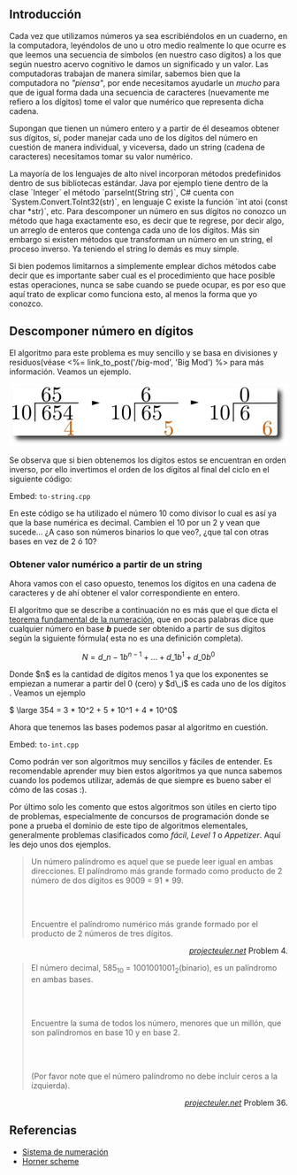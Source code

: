
## Introducción

<p>Cada vez que utilizamos números ya sea escribiéndolos en un cuaderno, en la computadora, leyéndolos de uno u otro medio realmente lo que ocurre es que leemos una secuencia de símbolos (en nuestro caso dígitos) a los que según nuestro acervo cognitivo le damos un significado y un valor. Las computadoras trabajan de manera similar, sabemos bien que la computadora no <em>"piensa"</em>, por ende necesitamos ayudarle un <em>mucho</em> para que de igual forma dada una secuencia de caracteres (nuevamente me refiero a los dígitos) tome el valor que numérico que representa dicha cadena.</p>

<p>Supongan que tienen un número entero y a partir de él deseamos obtener sus dígitos, sí, poder manejar cada uno de los dígitos del número en cuestión de manera individual, y viceversa, dado un string (cadena de caracteres) necesitamos tomar su valor numérico.  </p>

<p>La mayoría de los lenguajes de alto nivel incorporan métodos predefinidos dentro de sus bibliotecas estándar. Java por ejemplo tiene dentro de la clase `Integer` el método `parseInt(String str)`, C# cuenta con `System.Convert.ToInt32(str)`, en lenguaje C existe la función `int atoi (const char *str)`, etc. Para descomponer un número en sus dígitos no conozco un método que haga exactamente eso, es decir que te regrese, por decir algo, un arreglo de enteros que contenga cada uno de los dígitos. Más sin embargo si existen métodos que transforman un número en un string, el proceso inverso. Ya teniendo el string lo demás es muy simple.</p>

<p>Si bien podemos limitarnos a simplemente emplear dichos métodos cabe decir que es importante saber cual es el procedimiento que hace posible estas operaciones, nunca se sabe cuando se puede ocupar, es por eso que aquí trato de explicar como funciona esto, al menos la forma que yo conozco.</p>

## Descomponer número en dígitos

<p>El algoritmo para este problema es muy sencillo y se basa en divisiones y residuos(véase <%= link_to_post('/big-mod', 'Big Mod') %> para más información. Veamos un ejemplo.</p>

![Descomposición de un número en dígitos](descomposicion_digitos.png)


<p>Se observa que si bien obtenemos los dígitos estos se encuentran en orden inverso, por ello invertimos el orden de los dígitos al final del ciclo en el siguiente código:</p>

Embed: `to-string.cpp`

<p>En este código se ha utilizado el número 10 como divisor lo cual es así ya que la base numérica es decimal. Cambien el 10 por un 2 y vean que sucede... ¿A caso son números binarios lo que veo?, ¿que tal con otras bases en vez de 2 ó 10?</p>

### Obtener valor numérico a partir de un string

<p>Ahora vamos con el caso opuesto, tenemos los dígitos en una cadena de caracteres y de ahí obtener el valor correspondiente en entero.</p>

<p>El algoritmo que se describe a continuación no es más que el que dicta el <a href="http://es.wikipedia.org/wiki/Sistema_de_numeraci%C3%B3n#Teorema_Fundamental_de_la_numeraci.C3.B3n" target="_blank">teorema fundamental de la numeración</a>, que en pocas palabras dice que cualquier número en base <strong><em>b</em></strong> puede ser obtenido a partir de sus dígitos según la siguiente fórmula( esta no es una definición completa).</p>

$$N = d\_{n - 1}b^{n - 1} + ... + d\_{1}b^{1} + d\_{0}b^{0}$$


<p>Donde $n$ es la cantidad de dígitos menos 1 ya que los exponentes se empiezan a numerar a partir del 0 (cero) y $d\_i$ es cada uno de los dígitos . Veamos un ejemplo</p>


$ \large 354 = 3 * 10^2 + 5 * 10^1 + 4 * 10^0$ 


<p>Ahora que tenemos las bases podemos pasar al algoritmo en cuestión.</p>

Embed: `to-int.cpp`

<p>Como podrán ver son algoritmos muy sencillos y fáciles de entender. Es recomendable aprender muy bien estos algoritmos ya que nunca sabemos cuando los podemos utilizar, además de que siempre es bueno saber el cómo de las cosas :).</p>

<p>Por último solo les comento que estos algoritmos son útiles en cierto tipo de problemas, especialmente de concursos de programación donde se pone a prueba el dominio de este tipo de algoritmos elementales, generalmente problemas clasificados como <em>fácil</em>, <em>Level 1</em> o <em>Appetizer</em>. Aquí les dejo unos dos ejemplos.</p>


<blockquote>
  <p>Un número palíndromo es aquel que se puede leer igual en ambas direcciones. El palíndromo más grande formado como producto de 2 número de dos dígitos es 9009 = 91 * 99.</p>
  <br><br>
  <p>Encuentre el palíndromo numérico más grande formado por el producto de 2 números de tres dígitos.</p>
</blockquote>
<p align="right"><em><a href="http://www.projecteuler.net" target="_blank">projecteuler.net</a></em> Problem 4.


<blockquote>
  <p>El número decimal, 585<sub>10</sub> = 1001001001<sub>2</sub>(binario), es un palíndromo en ambas bases.</p>
  <br><br>
<p>Encuentre la suma de todos los número, menores que un millón, que son palíndromos en base 10 y en base 2.</p>
  <br><br>
  <p>(Por favor note que el número palíndromo no debe incluir ceros a la izquierda).</p>
</blockquote>
<p align="right"><em><a href="http://www.projecteuler.net" target="_blank">projecteuler.net</a></em> Problem 36.


## Referencias

<ul>
    <li> <a href="http://es.wikipedia.org/wiki/Sistema_de_numeraci%C3%B3n" target="_blank">Sistema de numeración</a></li>
    <li> <a href="http://en.wikipedia.org/wiki/Horner_scheme" target="_blank">Horner scheme</a></li>
</ul>

